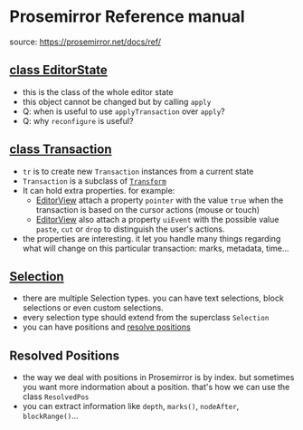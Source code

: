 # Prosemirror Reference manual

source: https://prosemirror.net/docs/ref/

## [class EditorState](https://prosemirror.net/docs/ref/#state.Editor_State)

- this is the class of the whole editor state
- this object cannot be changed but by calling `apply`
- Q: when is useful to use `applyTransaction` over `apply`?
- Q: why `reconfigure` is useful?

## [class Transaction](https://prosemirror.net/docs/ref/#state.Transaction)

- `tr` is to create new `Transaction` instances from a current state
- `Transaction` is a subclass of [`Transform`](#class-transform)
- It can hold extra properties. for example:
	- [EditorView](class-editorview) attach a property `pointer` with the value `true` when the transaction is based on the cursor actions (mouse or touch)
	- [EditorView](class-editorview) also attach a property `uiEvent` with the possible value `paste`, `cut` or `drop` to distinguish the user's actions.
- the properties are interesting. it let you handle many things regarding what will change on this particular transaction: marks, metadata, time...

## [Selection](https://prosemirror.net/docs/ref/#state.Selection)

- there are multiple Selection types. you can have text selections, block selections or even custom selections.
- every selection type should extend from the superclass `Selection`
- you can have positions and [resolve positions](https://prosemirror.net/docs/ref/#model.ResolvedPos)

## Resolved Positions

- the way we deal with positions in Prosemirror is by index. but sometimes you want more indormation about a position. that's how we can use the class `ResolvedPos`
- you can extract information like `depth`, `marks()`, `nodeAfter`, `blockRange()`...

